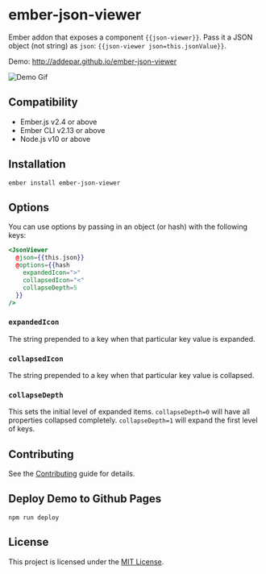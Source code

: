 # ember-json-viewer

Ember addon that exposes a component `{{json-viewer}}`.
Pass it a JSON object (not string) as `json`: `{{json-viewer json=this.jsonValue}}`.

Demo: http://addepar.github.io/ember-json-viewer

![Demo Gif](./demo.gif)

## Compatibility

- Ember.js v2.4 or above
- Ember CLI v2.13 or above
- Node.js v10 or above

## Installation

```
ember install ember-json-viewer
```

## Options

You can use options by passing in an object (or hash) with the following keys:

```html.handlebars
<JsonViewer
  @json={{this.json}}
  @options={{hash
    expandedIcon=">"
    collapsedIcon="<"
    collapseDepth=5
  }}
/>
```

### `expandedIcon`

The string prepended to a key when that particular key value is expanded.

### `collapsedIcon`

The string prepended to a key when that particular key value is collapsed.

### `collapseDepth`

This sets the initial level of expanded items.  `collapseDepth=0` will have all properties collapsed completely.  `collapseDepth=1` will expand the first level of keys.

## Contributing

See the [Contributing](CONTRIBUTING.md) guide for details.

## Deploy Demo to Github Pages

`npm run deploy`

## License

This project is licensed under the [MIT License](LICENSE.md).
